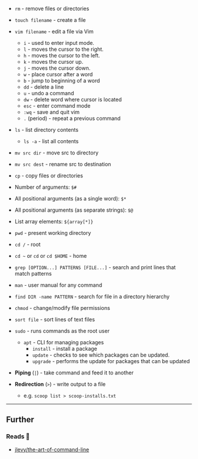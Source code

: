 - `rm` - remove files or directories
- `touch filename` - create a file
- `vim filename` - edit a file via Vim
    - `i` - used to enter input mode.
    - `l` - moves the cursor to the right.
    - `h` - moves the cursor to the left.
    - `k` - moves the cursor up.
    - `j` - moves the cursor down.
    - `w` - place cursor after a word
    - `b` - jump to beginning of a word
    - `dd` - delete a line
    - `u` - undo a command
    - `dw` - delete word where cursor is located
    - `esc` - enter command mode
    - `:wq` - save and quit vim
    - `.` (period) - repeat a previous command
- `ls` - list directory contents
    - `ls -a` - list all contents
- `mv src dir` - move src to directory
- `mv src dest` - rename src to destination
- `cp` - copy files or directories
- Number of arguments: `$#`
- All positional arguments (as a single word): `$*`
- All positional arguments (as separate strings): `$@`
- List array elements: `${array[*]}`
- `pwd` - present working directory
- `cd /` - root
- `cd ~` or `cd` or `cd $HOME` - home
- `grep [OPTION...] PATTERNS [FILE...]` - search and print lines that match patterns
- `man` - user manual for any command
- `find DIR -name PATTERN` - search for file in a directory hierarchy
- `chmod` - change/modify file permissions
- `sort file` - sort lines of text files
- `sudo` - runs commands as the root user
    - `apt` - CLI for managing packages
        - `install` - install a package
        - `update` - checks to see which packages can be updated.
        - `upgrade` - performs the update for packages that can be updated

- **Piping** (`|`) - take command and feed it to another
- **Redirection** (`>`) - write output to a file
    - e.g. `scoop list > scoop-installs.txt`


---
## Further

### Reads 📄

- [jlevy/the-art-of-command-line](https://github.com/jlevy/the-art-of-command-line)